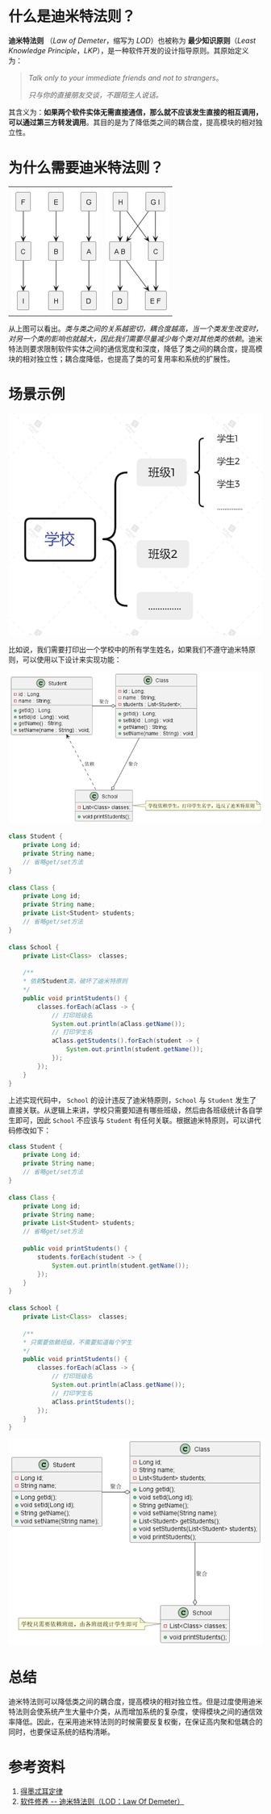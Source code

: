 # 什么是迪米特法则？

**迪米特法则** （*Law of Demeter*，缩写为 *LOD*）也被称为 **最少知识原则**（*Least Knowledge Principle*，*LKP*），是一种软件开发的设计指导原则。其原始定义为：

> *Talk only to your immediate friends and not to strangers*。
>
> *只与你的直接朋友交谈，不跟陌生人说话。*

其含义为：**如果两个软件实体无需直接通信，那么就不应该发生直接的相互调用，可以通过第三方转发调用**。其目的是为了降低类之间的耦合度，提高模块的相对独立性。

# 为什么需要迪米特法则？

<table border="0.5" align="center">
  <tr>
    <th align="center"><img src="../../resources/principles/uml/MultiClassInteractLOD.png" alter="遵循迪米特法则" title="遵循迪米特法则"/></th>
    <th align="center"><img src="../../resources/principles/uml/MultiClassInterfaceNLOD.png" alter="不遵循迪米特法则" title="不遵循迪米特法则"/></th>
  </tr>
</table>

从上图可以看出。*类与类之间的关系越密切，耦合度越高，当一个类发生改变时，对另一个类的影响也就越大，因此我们需要尽量减少每个类对其他类的依赖*。迪米特法则要求限制软件实体之间的通信宽度和深度，降低了类之间的耦合度，提高模块的相对独立性；耦合度降低，也提高了类的可复用率和系统的扩展性。

# 场景示例

![学校](../../resources/principles/xmind/学校.png)



比如说，我们需要打印出一个学校中的所有学生姓名，如果我们不遵守迪米特原则，可以使用以下设计来实现功能：

![SchoolLOD](../../resources/principles/uml/SchoolLOD.png)

```java
class Student {
    private Long id;
    private String name;
    // 省略get/set方法
}

class Class {
    private Long id;
    private String name;
    private List<Student> students;
    // 省略get/set方法
}

class School {
    private List<Class>  classes;
    
    /**
    * 依赖Student类，破坏了迪米特原则
    */
    public void printStudents() {
        classes.forEach(aClass -> {
            // 打印班级名
            System.out.println(aClass.getName());
            // 打印学生名
            aClass.getStudents().forEach(student -> {
                System.out.println(student.getName());
            });
        });
    }
}
```

上述实现代码中， `School` 的设计违反了迪米特原则，`School` 与 `Student` 发生了直接关联。从逻辑上来讲，学校只需要知道有哪些班级，然后由各班级统计各自学生即可，因此 `School` 不应该与 `Student` 有任何关联。根据迪米特原则，可以讲代码修改如下：

```java
class Student {
    private Long id;
    private String name;
    // 省略get/set方法
}

class Class {
    private Long id;
    private String name;
    private List<Student> students;
    // 省略get/set方法
    
    public void printStudents() {
        students.forEach(student -> {
            System.out.println(student.getName());
        });
    }
}

class School {
    private List<Class>  classes;
    
    /**
    * 只需要依赖班级，不需要知道每个学生
    */
    public void printStudents() {
        classes.forEach(aClass -> {
            // 打印班级名
            System.out.println(aClass.getName());
            // 打印学生名
            aClass.printStudents();
        });
    }
}
```

![SchoolNLOD](../../resources/principles/uml/SchoolNLOD.png)

# 总结

迪米特法则可以降低类之间的耦合度，提高模块的相对独立性。但是过度使用迪米特法则会使系统产生大量中介类，从而增加系统的复杂度，使得模块之间的通信效率降低。因此，在采用迪米特法则的时候需要反复权衡，在保证高内聚和低耦合的同时，也要保证系统的结构清晰。

# 参考资料

1. [得墨忒耳定律](https://zh.m.wikipedia.org/zh-hans/得墨忒耳定律)
2. [软件修养 -- 迪米特法则（LOD：Law Of Demeter）](https://makeoptim.com/training/law-of-demeter-principle)
